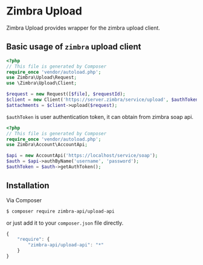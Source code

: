 Zimbra Upload
=============
Zimbra Upload provides wrapper for the zimbra upload client.

## Basic usage of `zimbra` upload client
```php
<?php
// This file is generated by Composer
require_once 'vendor/autoload.php';
use Zimbra\Upload\Request;
use \Zimbra\Upload\Client;

$request = new Request([$file], $requestId);
$client = new Client('https://server.zimbra/service/upload', $authToken);
$attachments = $client->upload($request);
```
`$authToken` is user authentication token, it can obtain from zimbra soap api.
```php
<?php
// This file is generated by Composer
require_once 'vendor/autoload.php';
use Zimbra\Account\AccountApi;

$api = new AccountApi('https://localhost/service/soap');
$auth = $api->authByName('username', 'password');
$authToken = $auth->getAuthToken();
```

## Installation
Via Composer
```bash
$ composer require zimbra-api/upload-api
```
or just add it to your `composer.json` file directly.

```javascript
{
    "require": {
        "zimbra-api/upload-api": "*"
    }
}
```
